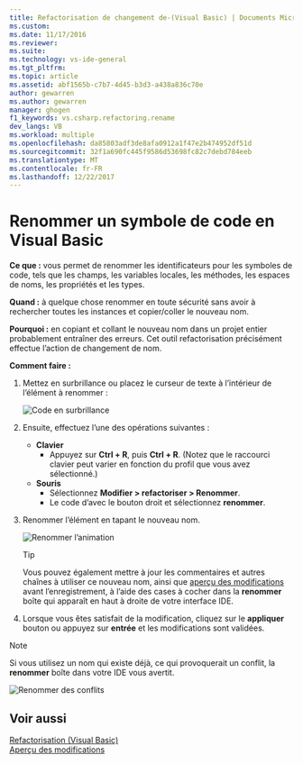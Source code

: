 ```yaml
---
title: Refactorisation de changement de-(Visual Basic) | Documents Microsoft
ms.custom: 
ms.date: 11/17/2016
ms.reviewer: 
ms.suite: 
ms.technology: vs-ide-general
ms.tgt_pltfrm: 
ms.topic: article
ms.assetid: abf1565b-c7b7-4d45-b3d3-a438a836c70e
author: gewarren
ms.author: gewarren
manager: ghogen
f1_keywords: vs.csharp.refactoring.rename
dev_langs: VB
ms.workload: multiple
ms.openlocfilehash: da85803adf3de8afa0912a1f47e2b474952df51d
ms.sourcegitcommit: 32f1a690fc445f9586d53698fc82c7debd784eeb
ms.translationtype: MT
ms.contentlocale: fr-FR
ms.lasthandoff: 12/22/2017
---
```

# <a name="rename-a-code-symbol-in-visual-basic"></a>Renommer un symbole de code en Visual Basic
**Ce que :** vous permet de renommer les identificateurs pour les symboles de code, tels que les champs, les variables locales, les méthodes, les espaces de noms, les propriétés et les types.

**Quand :** à quelque chose renommer en toute sécurité sans avoir à rechercher toutes les instances et copier/coller le nouveau nom.  

**Pourquoi :** en copiant et collant le nouveau nom dans un projet entier probablement entraîner des erreurs.  Cet outil refactorisation précisément effectue l’action de changement de nom.

**Comment faire :**

1. Mettez en surbrillance ou placez le curseur de texte à l’intérieur de l’élément à renommer :

   ![Code en surbrillance](media/rename_highlight.png)

1. Ensuite, effectuez l’une des opérations suivantes :
   * **Clavier**
     * Appuyez sur **Ctrl + R**, puis **Ctrl + R**.  (Notez que le raccourci clavier peut varier en fonction du profil que vous avez sélectionné.)
   * **Souris**
     * Sélectionnez **Modifier > refactoriser > Renommer**.
     * Le code d’avec le bouton droit et sélectionnez **renommer**.

1. Renommer l’élément en tapant le nouveau nom.

   ![Renommer l’animation](media/rename_rename.png)

   > [!TIP]
   > Vous pouvez également mettre à jour les commentaires et autres chaînes à utiliser ce nouveau nom, ainsi que [aperçu des modifications](../../ide/preview-changes.md) avant l’enregistrement, à l’aide des cases à cocher dans la **renommer** boîte qui apparaît en haut à droite de votre interface IDE.

1. Lorsque vous êtes satisfait de la modification, cliquez sur le **appliquer** bouton ou appuyez sur **entrée** et les modifications sont validées.

> [!NOTE]
> Si vous utilisez un nom qui existe déjà, ce qui provoquerait un conflit, la **renommer** boîte dans votre IDE vous avertit.
>
> ![Renommer des conflits](media/rename_conflict.png)

## <a name="see-also"></a>Voir aussi  
[Refactorisation (Visual Basic)](../refactoring-vb.md)  
[Aperçu des modifications](../../ide/preview-changes.md)